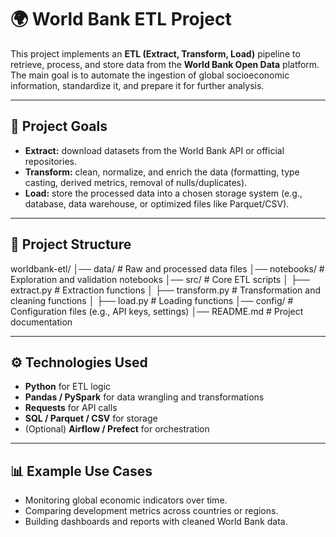 # 🌍 World Bank ETL Project

This project implements an **ETL (Extract, Transform, Load)** pipeline to retrieve, process, and store data from the **World Bank Open Data** platform.  
The main goal is to automate the ingestion of global socioeconomic information, standardize it, and prepare it for further analysis.

---

## 🚀 Project Goals
- **Extract:** download datasets from the World Bank API or official repositories.  
- **Transform:** clean, normalize, and enrich the data (formatting, type casting, derived metrics, removal of nulls/duplicates).  
- **Load:** store the processed data into a chosen storage system (e.g., database, data warehouse, or optimized files like Parquet/CSV).  

---

## 📂 Project Structure
worldbank-etl/
│── data/ # Raw and processed data files
│── notebooks/ # Exploration and validation notebooks
│── src/ # Core ETL scripts
│ ├── extract.py # Extraction functions
│ ├── transform.py # Transformation and cleaning functions
│ ├── load.py # Loading functions
│── config/ # Configuration files (e.g., API keys, settings)
│── README.md # Project documentation

---

## ⚙️ Technologies Used
- **Python** for ETL logic  
- **Pandas / PySpark** for data wrangling and transformations  
- **Requests** for API calls  
- **SQL / Parquet / CSV** for storage  
- (Optional) **Airflow / Prefect** for orchestration  

---

## 📊 Example Use Cases
- Monitoring global economic indicators over time.  
- Comparing development metrics across countries or regions.  
- Building dashboards and reports with cleaned World Bank data.
